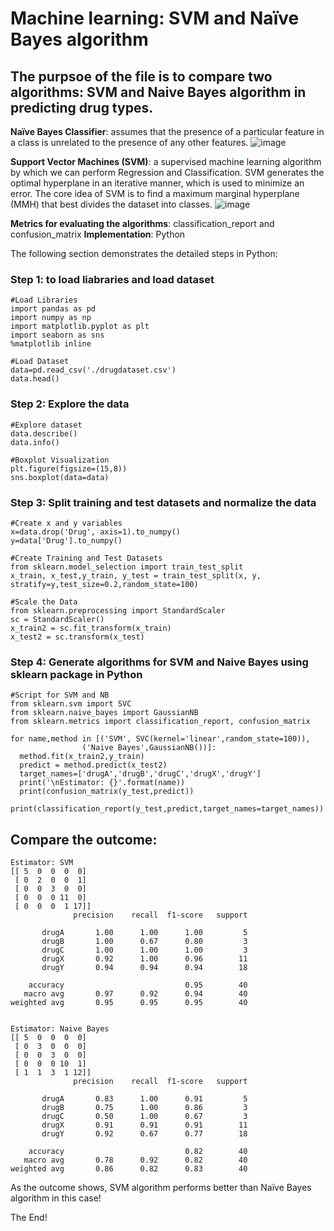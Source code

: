 # Machine learning: SVM and Naïve Bayes algorithm
## The purpsoe of the file is to compare two algorithms: SVM and Naive Bayes algorithm in predicting drug types.

**Naïve Bayes Classifier**: assumes that the presence of  a particular feature in a class is unrelated to the presence of any other features.
![image](https://user-images.githubusercontent.com/92997647/144664516-3848996b-6f2b-4a18-a4df-ed4df408308a.png)


**Support Vector Machines (SVM)**: a supervised machine learning algorithm by which we can perform Regression and Classification.
SVM generates the optimal hyperplane in an iterative manner, which is used to minimize an error. The core idea of SVM is to find a maximum marginal hyperplane (MMH) that best divides the dataset into classes. 
![image](https://user-images.githubusercontent.com/92997647/144664567-fbb3459e-f72a-4fac-99f0-6fbe893c7433.png)


**Metrics for evaluating the algorithms**: classification_report and confusion_matrix 
**Implementation**: Python

The following section demonstrates the detailed steps in Python:

### Step 1:  to load liabraries and load dataset

    #Load Libraries
    import pandas as pd
    import numpy as np
    import matplotlib.pyplot as plt
    import seaborn as sns
    %matplotlib inline
    
    #Load Dataset
    data=pd.read_csv('./drugdataset.csv')
    data.head()


### Step 2:  Explore the data

    #Explore dataset
    data.describe()
    data.info()
    
    #Boxplot Visualization
    plt.figure(figsize=(15,8))
    sns.boxplot(data=data)  

### Step 3:  Split training and test datasets and normalize the data

    #Create x and y variables
    x=data.drop('Drug', axis=1).to_numpy()
    y=data['Drug'].to_numpy()

    #Create Training and Test Datasets
    from sklearn.model_selection import train_test_split
    x_train, x_test,y_train, y_test = train_test_split(x, y, stratify=y,test_size=0.2,random_state=100)

    #Scale the Data
    from sklearn.preprocessing import StandardScaler
    sc = StandardScaler()
    x_train2 = sc.fit_transform(x_train)
    x_test2 = sc.transform(x_test)

### Step 4:  Generate algorithms for SVM and Naive Bayes using sklearn package in Python
    #Script for SVM and NB
    from sklearn.svm import SVC
    from sklearn.naive_bayes import GaussianNB
    from sklearn.metrics import classification_report, confusion_matrix  

    for name,method in [('SVM', SVC(kernel='linear',random_state=100)),
                    ('Naive Bayes',GaussianNB())]: 
      method.fit(x_train2,y_train)
      predict = method.predict(x_test2)
      target_names=['drugA','drugB','drugC','drugX','drugY']
      print('\nEstimator: {}'.format(name)) 
      print(confusion_matrix(y_test,predict))  
      print(classification_report(y_test,predict,target_names=target_names))
    

## Compare the outcome:
    Estimator: SVM
    [[ 5  0  0  0  0]
     [ 0  2  0  0  1]
     [ 0  0  3  0  0]
     [ 0  0  0 11  0]
     [ 0  0  0  1 17]]
                  precision    recall  f1-score   support

           drugA       1.00      1.00      1.00         5
           drugB       1.00      0.67      0.80         3
           drugC       1.00      1.00      1.00         3
           drugX       0.92      1.00      0.96        11
           drugY       0.94      0.94      0.94        18

        accuracy                           0.95        40
       macro avg       0.97      0.92      0.94        40
    weighted avg       0.95      0.95      0.95        40


    Estimator: Naive Bayes
    [[ 5  0  0  0  0]
     [ 0  3  0  0  0]
     [ 0  0  3  0  0]
     [ 0  0  0 10  1]
     [ 1  1  3  1 12]]
                  precision    recall  f1-score   support

           drugA       0.83      1.00      0.91         5
           drugB       0.75      1.00      0.86         3
           drugC       0.50      1.00      0.67         3
           drugX       0.91      0.91      0.91        11
           drugY       0.92      0.67      0.77        18

        accuracy                           0.82        40
       macro avg       0.78      0.92      0.82        40
    weighted avg       0.86      0.82      0.83        40

As the outcome shows, SVM algorithm performs better than Naïve Bayes algorithm in this case!

The End!
